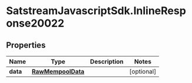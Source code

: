 # SatstreamJavascriptSdk.InlineResponse20022

## Properties
Name | Type | Description | Notes
------------ | ------------- | ------------- | -------------
**data** | [**RawMempoolData**](RawMempoolData.md) |  | [optional] 
